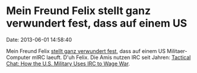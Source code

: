 Mein Freund Felix stellt ganz verwundert fest, dass auf einem US
================================================================

Date: 2013-06-01 14:58:40

Mein Freund Felix [stellt ganz verwundert
fest](http://blog.fefe.de/?ts=af567ced), dass auf einem US
Militaer-Computer mIRC laeuft. D\'uh Felix. Die Amis nutzen IRC seit
Jahren: [Tactical Chat: How the U.S. Military Uses IRC to Wage
War](http://publicintelligence.net/tactical-chat/).
